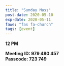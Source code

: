 ```yaml
---
title: "Sunday Mass"
post-date: 2020-05-10
exp-date: 2020-05-11
fawe: "fas fa-church"
tags: [event]
---
```

**12 PM**

**Meeting ID: 979 480 457**
<br>
**Passcode: 723 749**